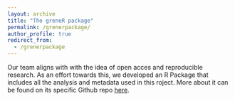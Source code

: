 ```yaml
---
layout: archive
title: "The greneR package"
permalink: /grenerpackage/
author_profile: true
redirect_from:
  - /grenerpackage
---
```


Our team aligns with with the idea of open acces and reproducible research. As an effort towards this, we developed an R Package that includes all the analysis and metadata used in this roject. More about it can be found on its specific Github repo [here](https://github.com/moiexpositoalonsolab/grene).  


